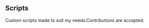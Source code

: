 ## Scripts
Custom scripts made to suit my needs.Contributions are accepted.





































